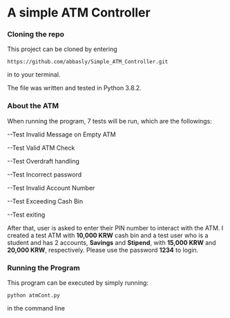 
# A simple ATM Controller

 ### Cloning the repo

This project can be cloned by entering

```console
https://github.com/abbasly/Simple_ATM_Controller.git
```

in to your terminal.

The file was written and tested in Python 3.8.2.


 ### About the ATM

When running the program, 7 tests will be run, which are the followings:

--Test Invalid Message on Empty ATM

--Test Valid ATM Check

--Test Overdraft handling 

--Test Incorrect password

--Test Invalid Account Number

--Test Exceeding Cash Bin

--Test exiting 

After that, user is asked to enter their PIN number to interact with the ATM. I created a test ATM with **10,000 KRW** cash bin and a test user who is a student and has 2 accounts, **Savings** and **Stipend**, with **15,000 KRW** and **20,000 KRW**, respectively. 
Please use the password **1234** to login.
 

 ### Running the Program
 This program can be executed by simply running:
 
 ```console
 python atmCont.py
```
 
 
 in the command line
 
